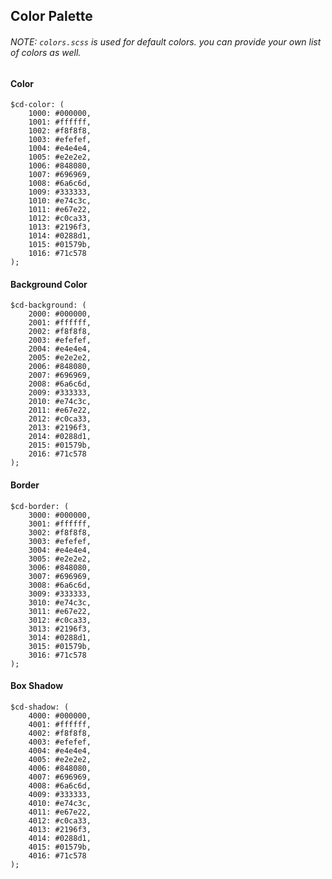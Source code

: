 ## Color Palette

###### NOTE: `colors.scss` is used for default colors. you can provide your own list of colors as well.

#### Color
```
$cd-color: (
	1000: #000000,
	1001: #ffffff,
	1002: #f8f8f8,
	1003: #efefef,
	1004: #e4e4e4,
	1005: #e2e2e2,
	1006: #848080,
	1007: #696969,
	1008: #6a6c6d,
	1009: #333333,
	1010: #e74c3c,
	1011: #e67e22,
	1012: #c0ca33,
	1013: #2196f3,
	1014: #0288d1,
	1015: #01579b,
	1016: #71c578
);
```

#### Background Color
```
$cd-background: (
	2000: #000000,
	2001: #ffffff,
	2002: #f8f8f8,
	2003: #efefef,
	2004: #e4e4e4,
	2005: #e2e2e2,
	2006: #848080,
	2007: #696969,
	2008: #6a6c6d,
	2009: #333333,
	2010: #e74c3c,
	2011: #e67e22,
	2012: #c0ca33,
	2013: #2196f3,
	2014: #0288d1,
	2015: #01579b,
	2016: #71c578
);
```

#### Border
```
$cd-border: (
	3000: #000000,
	3001: #ffffff,
	3002: #f8f8f8,
	3003: #efefef,
	3004: #e4e4e4,
	3005: #e2e2e2,
	3006: #848080,
	3007: #696969,
	3008: #6a6c6d,
	3009: #333333,
	3010: #e74c3c,
	3011: #e67e22,
	3012: #c0ca33,
	3013: #2196f3,
	3014: #0288d1,
	3015: #01579b,
	3016: #71c578
);
```

#### Box Shadow
```
$cd-shadow: (
	4000: #000000,
	4001: #ffffff,
	4002: #f8f8f8,
	4003: #efefef,
	4004: #e4e4e4,
	4005: #e2e2e2,
	4006: #848080,
	4007: #696969,
	4008: #6a6c6d,
	4009: #333333,
	4010: #e74c3c,
	4011: #e67e22,
	4012: #c0ca33,
	4013: #2196f3,
	4014: #0288d1,
	4015: #01579b,
	4016: #71c578
);
```
